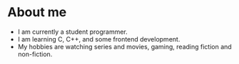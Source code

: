 # About me

- I am currently a student programmer.
- I am learning C, C++, and some frontend development.
- My hobbies are watching series and movies, gaming, reading fiction and non-fiction.
